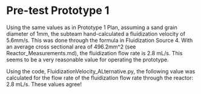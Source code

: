 # Pre-test Prototype 1

Using the same values as in Prototype 1 Plan, assuming a sand grain diameter of 1mm, the subteam hand-calculated a fluidization velocity of 5.6mm/s. This was done through the formula in Fluidization Source 4. With an average cross sectional area of 496.2mm^2 (see Reactor_Measurements.md), the fluidization flow rate is 2.8 mL/s. This seems to be a very reasonable value for operating the prototype.

Using the code, FluidizationVelocity_ALternative.py, the following value was calculated for the flow rate of the fluidization flow rate through the reactor: 2.8 mL/s. These values agree!
